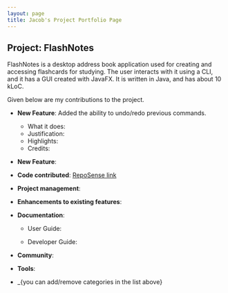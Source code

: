 ```yaml
---
layout: page
title: Jacob's Project Portfolio Page
---
```


## Project: FlashNotes

FlashNotes is a desktop address book application used for creating and accessing flashcards for studying. The user interacts with it using a CLI, and it has a GUI created with JavaFX. It is written in Java, and has about 10 kLoC.

Given below are my contributions to the project.

* **New Feature**: Added the ability to undo/redo previous commands.
  * What it does:
  * Justification:
  * Highlights:
  * Credits:

* **New Feature**:

* **Code contributed**: [RepoSense link]()

* **Project management**:


* **Enhancements to existing features**:

* **Documentation**:
  * User Guide:

  * Developer Guide:

* **Community**:

* **Tools**:

* _{you can add/remove categories in the list above}

